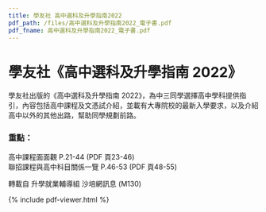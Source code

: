 ```yaml
---
title: 學友社 高中選科及升學指南2022
pdf_path: /files/高中選科及升學指南2022_電子書.pdf
pdf_fname: 高中選科及升學指南2022_電子書.pdf
---
```


# 學友社《高中選科及升學指南 2022》

學友社出版的《高中選科及升學指南 2022》，為中三同學選擇高中學科提供指引，內容包括高中課程及文憑試介紹，並載有大專院校的最新入學要求，以及介紹高中以外的其他出路，幫助同學規劃前路。<br/>

<div class="w3-panel w3-pale-blue w3-leftbar w3-border-blue">
<div class="pad-1rem"></div>
<h3 class="no-top-pad">重點：</h3>
<p>
高中課程面面觀 P.21-44 (PDF 頁<a class="pdf-goto-page" id="pdf-to-23">23</a>-<a class="pdf-goto-page" id="pdf-to-46">46</a>)<br/>
聯招課程與高中科目關係一覽 P.46-53 (PDF 頁<a class="pdf-goto-page" id="pdf-to-48">48</a>-<a class="pdf-goto-page" id="pdf-to-55">55</a>)<br/>
</p>
<p>轉載自 升學就業輔導組 沙培網訊息 (M130)</p>
</div>
{% include pdf-viewer.html %}
